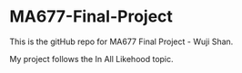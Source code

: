 # MA677-Final-Project

This is the gitHub repo for MA677 Final Project - Wuji Shan.

My project follows the In All Likehood topic.
